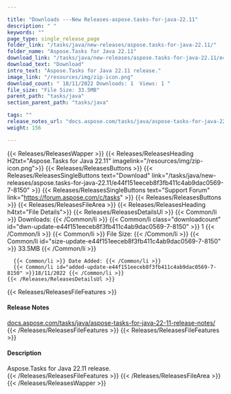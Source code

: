 ```yaml
---

title: "Downloads ---New Releases-aspose.tasks-for-java-22.11"
description: " "
keywords: ""
page_type: single_release_page
folder_link: "/tasks/java/new-releases/aspose.tasks-for-java-22.11/"
folder_name: "Aspose.Tasks for Java 22.11"
download_link: "/tasks/java/new-releases/aspose.tasks-for-java-22.11/e44f151eeceb8f3fb411c4ab9dac0569-7-8150"
download_text: "Download"
intro_text: "Aspose.Tasks for Java 22.11 release."
image_link: "/resources/img/zip-icon.png"
download_count: " 18/11/2022 Downloads: 1  Views: 1 "
file_size: "File Size: 33.5MB"
parent_path: "tasks/java"
section_parent_path: "tasks/java"

tags: ""
release_notes_url: "docs.aspose.com/tasks/java/aspose-tasks-for-java-22-11-release-notes/"
weight: 156

---
```


{{< Releases/ReleasesWapper >}}
  {{< Releases/ReleasesHeading H2txt="Aspose.Tasks for Java 22.11" imagelink="/resources/img/zip-icon.png">}}
  {{< Releases/ReleasesButtons >}}
    {{< Releases/ReleasesSingleButtons text="Download" link="/tasks/java/new-releases/aspose.tasks-for-java-22.11/e44f151eeceb8f3fb411c4ab9dac0569-7-8150" >}}
    {{< Releases/ReleasesSingleButtons text="Support Forum" link="https://forum.aspose.com/c/tasks" >}}
  {{< Releases/ReleasesButtons >}}
  {{< Releases/ReleasesFileArea >}}
    {{< Releases/ReleasesHeading h4txt="File Details">}}
    {{< Releases/ReleasesDetailsUl >}}
      {{< Common/li >}} Downloads: {{< /Common/li >}}
      {{< Common/li class="downloadcount" id="dwn-update-e44f151eeceb8f3fb411c4ab9dac0569-7-8150" >}} 1 {{< /Common/li >}}
      {{< Common/li >}} File Size: {{< /Common/li >}}
      {{< Common/li id="size-update-e44f151eeceb8f3fb411c4ab9dac0569-7-8150" >}} 33.5MB {{< /Common/li >}}

      {{< Common/li >}} Date Added: {{< /Common/li >}}
      {{< Common/li id="added-update-e44f151eeceb8f3fb411c4ab9dac0569-7-8150" >}}18/11/2022 {{< /Common/li >}}
    {{< /Releases/ReleasesDetailsUl >}}

  {{< Releases/ReleasesFileFeatures >}}
      <h4>Release Notes</h4><div><a href='docs.aspose.com/tasks/java/aspose-tasks-for-java-22-11-release-notes/'>docs.aspose.com/tasks/java/aspose-tasks-for-java-22-11-release-notes/</a></div>
  {{< /Releases/ReleasesFileFeatures >}}
  {{< Releases/ReleasesFileFeatures >}}
      <h4>Description</h4><div class="HTMLDescription">Aspose.Tasks for Java 22.11 release.</div>
  {{< /Releases/ReleasesFileFeatures >}}
 {{< /Releases/ReleasesFileArea >}}
{{< /Releases/ReleasesWapper >}}


